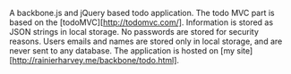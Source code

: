 A backbone.js and jQuery based todo application. The todo MVC part is based on the [todoMVC][http://todomvc.com/]. Information is stored as JSON strings in local storage. No passwords are stored for security reasons. Users emails and names are stored only in local storage, and are never sent to any database. The application is hosted on [my site][http://rainierharvey.me/backbone/todo.html].
